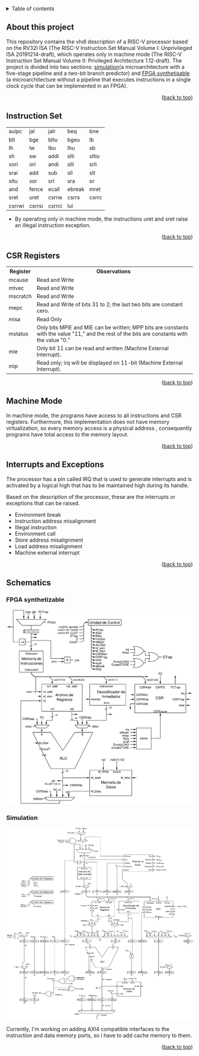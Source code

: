 <!-- Improved compatibility of back to top link: See: https://github.com/othneildrew/Best-README-Template/pull/73 -->
<a name="readme-top"></a>

<!-- TABLE OF CONTENTS -->
<details>
  <summary>Table of contents</summary>
  <ol>
    <li><a href="#about-the-project">About this project</a></li>
    <li><a href="#instruction-set">Instruction Set</a></li>
    <li><a href="#csr-registers">CSR Registers</a></li>
    <li><a href="#machine-mode">Machine Mode</a></li>
    <li><a href="#interrupts-and-exceptions">Interrupts and Exceptions</a></li>
    <li><a href="#schematics">Schematics</a>
     <ul>
        <li><a href="#fpga-synthetizable">FPGA synthetizable</a></li>
        <li><a href="#simulation">Simulation</a></li>
     </ul>
    </li>
  </ol>
</details>

<!-- ABOUT THE PROJECT -->
## About this project

This repository contains the vhdl description of a RISC-V processor based on the RV32I ISA (The RISC-V Instruction Set Manual Volume I: Unprivileged ISA 20191214-draft), which operates only in machine mode (The RISC-V Instruction Set Manual Volume II: Privileged Architecture 1.12-draft). The project is divided into two sections: <a href="./Simulation">simulation</a>(a microarchitecture with a five-stage pipeline and a two-bit branch predictor) and <a href="./Synthetizable"> FPGA synthetisable </a> (a microarchitecture without a pipeline that executes instructions in a single clock cycle that can be implemented in an FPGA). 

<p align="right">(<a href="#readme-top">back to top</a>)</p>

<!-- GETTING STARTED -->
## Instruction Set

<table>
    <tr>
        <td>auipc</td>
        <td>jal</td>
        <td>jalr</td>
        <td>beq</td>
        <td>bne</td>
    </tr>
    <tr>
        <td>blt</td>
        <td>bge</td>
        <td>bltu</td>
        <td>bgeu</td>
        <td>lb</td>
    </tr>
    <tr>
        <td>lh</td>
        <td>lw</td>
        <td>lbu</td>
        <td>lhu</td>
        <td>sb</td>
    </tr>
    <tr>
        <td>sh</td>
        <td>sw</td>
        <td>addi</td>
        <td>slti</td>
        <td>sltiu</td>
    </tr>
    <tr>
        <td>xori</td>
        <td>ori</td>
        <td>andi</td>
        <td>slli</td>
        <td>srli</td>
    </tr>
    <tr>
        <td>srai</td>
        <td>add</td>
        <td>sub</td>
        <td>sll</td>
        <td>slt</td>
    </tr>
    <tr>
        <td>sltu</td>
        <td>xor</td>
        <td>srl</td>
        <td>sra</td>
        <td>or</td>
    </tr>
    <tr>
        <td>and</td>
        <td>fence</td>
        <td>ecall</td>
        <td>ebreak</td>
        <td>mret</td>
    </tr>
    <tr>
        <td>sret</td>
        <td>uret</td>
        <td>csrrw</td>
        <td>csrrs</td>
        <td>csrrc</td>
    </tr>
    <tr>
        <td>csrrwi</td>
        <td>csrrsi</td>
        <td>csrrci</td>
        <td>lui</td>
    </tr>               
</table> 

* By operating only in machine mode, the instructions uret and sret raise an illegal instruction exception.

<p align="right">(<a href="#readme-top">back to top</a>)</p>

## CSR Registers

<table>
    <tr>
        <th>Register</th>
        <th>Observations</th>
    </tr>
    <tr>
        <td>mcause</td>
        <td>Read and Write</td>
    </tr>
    <tr>
        <td>mtvec</td>
        <td>Read and Write</td>
    </tr>
    <tr>
        <td>mscratch</td>
        <td>Read and Write</td>
    </tr>
    <tr>
        <td>mepc</td>
        <td>Read and Write of bits 31 to 2; the last two bits are constant cero.</td>
    </tr>
    <tr>
        <td>misa</td>
        <td>Read Only</td>
    </tr>
    <tr>
        <td>mstatus</td>
        <td>Only bits MPIE and MIE can be written; MPP bits are constants with the value "11," and the rest of the bits are constants with the value "0."</td>
    </tr>
    <tr>
        <td>mie</td>
        <td>Only bit 11 can be read and written (Machine External Interrupt).</td>
    </tr>
    <tr>
        <td>mip</td>
        <td>Read only; irq will be displayed on 11-bit (Machine External Interrupt).</td>
    </tr>
</table> 

<p align="right">(<a href="#readme-top">back to top</a>)</p>

## Machine Mode
In machine mode, the programs have access to all instructions and CSR registers. Furthermore, this implementation does not have memory virtualization, so every memory access is a physical address , consequently programs have total access to the memory layout.

<p align="right">(<a href="#readme-top">back to top</a>)</p>

## Interrupts and Exceptions

The processor has a pin called IRQ that is used to generate interrupts and is activated by a logical high that has to be maintained high during its handle.

Based on the description of the processor, these are the interrupts or exceptions that can be raised.

* Environment break
* Instruction address misalignment
* Illegal instruction
* Environment call
* Store address misalignment
* Load address misalignment
* Machine external interrupt

<p align="right">(<a href="#readme-top">back to top</a>)</p>

## Schematics

### FPGA synthetizable

<div align="center">
    <img src="./schematics/Control/Wcomplete.png" alt="schematics sythetizable">
</div>

### Simulation

<div align="center">
    <img src="./schematics/fivestage branchpredictor/WBPComplete.png" alt="squematics simulation">
</div>

Currently, I'm working on adding AXI4 compatible interfaces to the instruction and data memory ports, so I have to add cache memory to them.

<p align="right">(<a href="#readme-top">back to top</a>)</p>